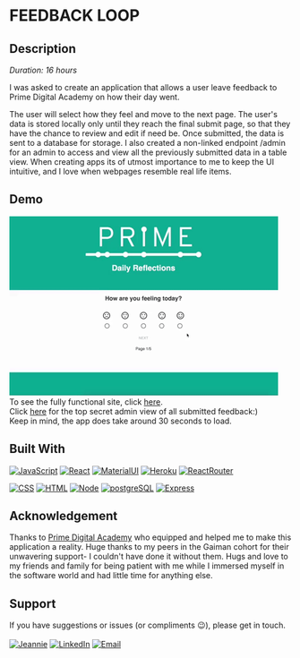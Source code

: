 # FEEDBACK LOOP

## Description

_Duration: 16 hours_

I was asked to create an application that allows a user leave feedback to Prime Digital Academy on how their day went. 

The user will select how they feel and move to the next page. The user's data is stored locally only until they reach the final submit page, so that they have the chance to review and edit if need be. Once submitted, the data is sent to a database for storage. I also created a non-linked endpoint /admin for an admin to access and view all the previously submitted data in a table view.  When creating apps its of utmost importance to me to keep the UI intuitive, and I love when webpages resemble real life items. 

## Demo

![Alt Text](feeedback.gif)
</br>
To see the fully functional site, click [here](https://nameless-thicket-94536.herokuapp.com/#/).
</br>
Click [here](https://nameless-thicket-94536.herokuapp.com/#/admin) for the top secret admin view of all submitted feedback:)
</br>
Keep in mind, the app does take around 30 seconds to load.  

## Built With

[![JavaScript](https://img.shields.io/badge/JavaScript-F7DF1E?style=for-the-badge&logo=javascript&logoColor=black)]()
[![React](https://img.shields.io/badge/React-20232A?style=for-the-badge&logo=react&logoColor=61DAFB)]()
[![MaterialUI](https://img.shields.io/badge/Material--UI-0081CB?style=for-the-badge&logo=material-ui&logoColor=white)]()
[![Heroku](https://img.shields.io/badge/Heroku-430098?style=for-the-badge&logo=heroku&logoColor=white)]()
[![ReactRouter](https://img.shields.io/badge/React_Router-CA4245?style=for-the-badge&logo=react-router&logoColor=white)]()

[![CSS](https://img.shields.io/badge/CSS-239120?&style=for-the-badge&logo=css3&logoColor=white)]()
[![HTML](https://img.shields.io/badge/HTML5-E34F26?style=for-the-badge&logo=html5&logoColor=white)]()
[![Node](https://img.shields.io/badge/Node.js-43853D?style=for-the-badge&logo=node.js&logoColor=white)]()
[![postgreSQL](https://img.shields.io/badge/PostgreSQL-316192?style=for-the-badge&logo=postgresql&logoColor=white)]()
[![Express](https://img.shields.io/badge/Express.js-404D59?style=for-the-badge)]()

## Acknowledgement
Thanks to [Prime Digital Academy](www.primeacademy.io) who equipped and helped me to make this application a reality. Huge thanks to my peers in the Gaiman cohort for their unwavering support- I couldn't have done it without them. Hugs and love to my friends and family for being patient with me while I immersed myself in the software world and had little time for anything else. 

## Support
If you have suggestions or issues (or compliments 😉), please get in touch. 
<br/>
<br/>
[![Jeannie](https://img.shields.io/badge/-jeannie.dev-yellowgreen?style=for-the-badge)](https://www.jeannie.dev) 
[![LinkedIn](https://img.shields.io/badge/-LinkedIn-blue?style=for-the-badge&logo=linkedin)](https://linkedin.com/in/JeannieBranstrator) 
[![Email](https://img.shields.io/badge/-gmail-orange?style=for-the-badge&logo=gmail)](mailto:jmbranstrator@gmail.com) 
